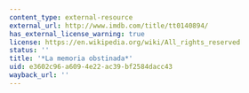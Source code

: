```yaml
---
content_type: external-resource
external_url: http://www.imdb.com/title/tt0140894/
has_external_license_warning: true
license: https://en.wikipedia.org/wiki/All_rights_reserved
status: ''
title: '*La memoria obstinada*'
uid: e3602c96-a609-4e22-ac39-bf2584dacc43
wayback_url: ''
---
```

